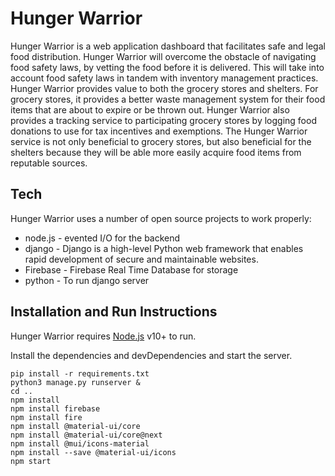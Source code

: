 # Hunger Warrior

Hunger Warrior is a web application dashboard that facilitates safe and legal food distribution. Hunger Warrior will overcome the obstacle of navigating food safety laws, by vetting the food before it is delivered. This will take into account food safety laws in tandem with inventory management practices. Hunger Warrior provides value to both the grocery stores and shelters. For grocery stores, it provides a better waste management system for their food items that are about to expire or be thrown out. Hunger Warrior also provides a tracking service to participating grocery stores by logging food donations to use for tax incentives and exemptions. The Hunger Warrior service is not only beneficial to grocery stores, but also beneficial for the shelters because they will be able more easily acquire food items from reputable sources.

## Tech

Hunger Warrior uses a number of open source projects to work properly:

- node.js - evented I/O for the backend
- django - Django is a high-level Python web framework that enables rapid development of secure and maintainable websites.
- Firebase - Firebase Real Time Database for storage
- python - To run django server

## Installation and Run Instructions

Hunger Warrior requires [Node.js](https://nodejs.org/) v10+ to run.

Install the dependencies and devDependencies and start the server.

```cd Backend
pip install -r requirements.txt
python3 manage.py runserver &
cd ..
npm install
npm install firebase
npm install fire
npm install @material-ui/core
npm install @material-ui/core@next
npm install @mui/icons-material
npm install --save @material-ui/icons
npm start
```
